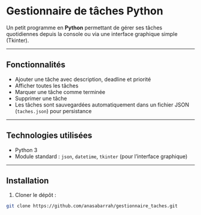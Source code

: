 # Gestionnaire de tâches Python

Un petit programme en **Python** permettant de gérer ses tâches quotidiennes depuis la console ou via une interface graphique simple (Tkinter).

---

## Fonctionnalités

- Ajouter une tâche avec description, deadline et priorité
- Afficher toutes les tâches
- Marquer une tâche comme terminée
- Supprimer une tâche
- Les tâches sont sauvegardées automatiquement dans un fichier JSON (`taches.json`) pour persistance

---

## Technologies utilisées

- Python 3
- Module standard : `json`, `datetime`, `tkinter` (pour l’interface graphique)

---

## Installation

1. Cloner le dépôt :
```bash
git clone https://github.com/anasabarrah/gestionnaire_taches.git
